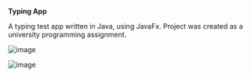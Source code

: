 **Typing App**

A typing test app written in Java, using JavaFx. Project was created as a university programming assignment.



![image](https://github.com/adam7171512/typingApp/assets/117537530/6232ad40-337e-4dda-bd54-aa0c2e091f60)

![image](https://github.com/adam7171512/typingApp/assets/117537530/12adb018-9606-4df6-8682-f9eda33b2097)
